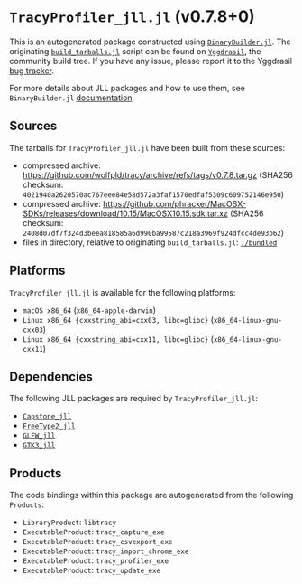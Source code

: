 # `TracyProfiler_jll.jl` (v0.7.8+0)

This is an autogenerated package constructed using [`BinaryBuilder.jl`](https://github.com/JuliaPackaging/BinaryBuilder.jl). The originating [`build_tarballs.jl`](https://github.com/JuliaPackaging/Yggdrasil/blob/c9fe97940ce4cd790353c527c5eeb054cbaed58a/T/TracyProfiler/build_tarballs.jl) script can be found on [`Yggdrasil`](https://github.com/JuliaPackaging/Yggdrasil/), the community build tree.  If you have any issue, please report it to the Yggdrasil [bug tracker](https://github.com/JuliaPackaging/Yggdrasil/issues).

For more details about JLL packages and how to use them, see `BinaryBuilder.jl` [documentation](https://juliapackaging.github.io/BinaryBuilder.jl/dev/jll/).

## Sources

The tarballs for `TracyProfiler_jll.jl` have been built from these sources:

* compressed archive: https://github.com/wolfpld/tracy/archive/refs/tags/v0.7.8.tar.gz (SHA256 checksum: `4021940a2620570ac767eee84e58d572a3faf1570edfaf5309c609752146e950`)
* compressed archive: https://github.com/phracker/MacOSX-SDKs/releases/download/10.15/MacOSX10.15.sdk.tar.xz (SHA256 checksum: `2408d07df7f324d3beea818585a6d990ba99587c218a3969f924dfcc4de93b62`)
* files in directory, relative to originating `build_tarballs.jl`: [`./bundled`](https://github.com/JuliaPackaging/Yggdrasil/tree/c9fe97940ce4cd790353c527c5eeb054cbaed58a/T/TracyProfiler/bundled)

## Platforms

`TracyProfiler_jll.jl` is available for the following platforms:

* `macOS x86_64` (`x86_64-apple-darwin`)
* `Linux x86_64 {cxxstring_abi=cxx03, libc=glibc}` (`x86_64-linux-gnu-cxx03`)
* `Linux x86_64 {cxxstring_abi=cxx11, libc=glibc}` (`x86_64-linux-gnu-cxx11`)

## Dependencies

The following JLL packages are required by `TracyProfiler_jll.jl`:

* [`Capstone_jll`](https://github.com/JuliaBinaryWrappers/Capstone_jll.jl)
* [`FreeType2_jll`](https://github.com/JuliaBinaryWrappers/FreeType2_jll.jl)
* [`GLFW_jll`](https://github.com/JuliaBinaryWrappers/GLFW_jll.jl)
* [`GTK3_jll`](https://github.com/JuliaBinaryWrappers/GTK3_jll.jl)

## Products

The code bindings within this package are autogenerated from the following `Products`:

* `LibraryProduct`: `libtracy`
* `ExecutableProduct`: `tracy_capture_exe`
* `ExecutableProduct`: `tracy_csvexport_exe`
* `ExecutableProduct`: `tracy_import_chrome_exe`
* `ExecutableProduct`: `tracy_profiler_exe`
* `ExecutableProduct`: `tracy_update_exe`
